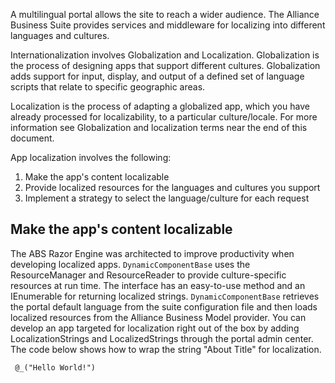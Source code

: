 A multilingual portal allows the site to reach a wider audience. The Alliance Business Suite provides services and middleware for localizing into different languages and cultures.

Internationalization involves Globalization and Localization. Globalization is the process of designing apps that support different cultures. Globalization adds support for input, display, and output of a defined set of language scripts that relate to specific geographic areas.

Localization is the process of adapting a globalized app, which you have already processed for localizability, to a particular culture/locale. For more information see Globalization and localization terms near the end of this document.

App localization involves the following:

1. Make the app's content localizable
1. Provide localized resources for the languages and cultures you support
1. Implement a strategy to select the language/culture for each request

## Make the app's content localizable
The ABS Razor Engine was architected to improve productivity when developing localized apps. `DynamicComponentBase` uses the ResourceManager and ResourceReader to provide culture-specific resources at run time. The interface has an easy-to-use method and an IEnumerable for returning localized strings. `DynamicComponentBase` retrieves the portal default language from the suite configuration file and then loads localized resources from the Alliance Business Model provider. You can develop an app targeted for localization right out of the box by adding LocalizationStrings and LocalizedStrings through the portal admin center. The code below shows how to wrap the string "About Title" for localization.

``` razor
 @_("Hello World!")
```